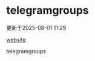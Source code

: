 # telegramgroups
更新于2025-08-01 11:29

[website](https://allgroups.github.io/telegramgroups/)

telegramgroups

